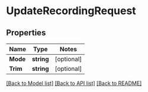 # UpdateRecordingRequest

## Properties
Name | Type | Notes
------------ | ------------- | -------------
**Mode** | **string** | [optional] 
**Trim** | **string** | [optional] 

[[Back to Model list]](../README.md#documentation-for-models) [[Back to API list]](../README.md#documentation-for-api-endpoints) [[Back to README]](../README.md)


